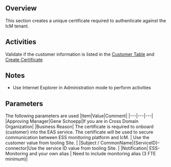 ## Overview
This section creates a unique certificate required to authenticate against the IcM tenant. 

## Activities
Validate if the customer information is listed in the [Customer Table](https://easplatform.visualstudio.com/Monitoring/_queries/query/f23e1c3f-f690-40b9-8be4-e76aa2b19e53/) and [Create Certificate](https://microsoft.sharepoint.com/teams/WAG/EngSys/IncidentManagement/IcM%20User%20Guide/Obtaining%20a%20certificate.aspx)

## Notes
- Use Internet Explorer in Administration mode to perform activities

## Parameters
The following parameters are used
|Item|Value|Comment|
|---|---|---|
|Approving Manager|Gene Schoepp|If you are in Cross Domain Organization|
|Business Reason| The certificate is required to onboard {customer} into the EAS service. The certificate will be used to secure communication between ESS monitoring platform and IcM. | Use the customer value from tooling Site. |
|Subject / CommonName|{ServiceID}-connector|Use the service ID  value from tooling Site. |
|Notification| ESS-Monitoring and your own alias | Need to include monitoring alias (3 FTE minimum)| 


